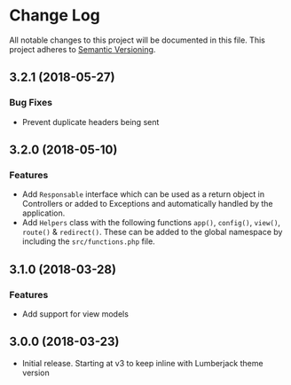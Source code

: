 # Change Log
All notable changes to this project will be documented in this file.
This project adheres to [Semantic Versioning](http://semver.org/).

## 3.2.1 (2018-05-27)

### Bug Fixes

- Prevent duplicate headers being sent

## 3.2.0 (2018-05-10)

### Features

- Add `Responsable` interface which can be used as a return object in Controllers or added to Exceptions and automatically handled by the application.
- Add `Helpers` class with the following functions `app()`, `config()`, `view()`, `route()` & `redirect()`. These can be added to the global namespace by including the `src/functions.php` file.

## 3.1.0 (2018-03-28)

### Features

- Add support for view models

## 3.0.0 (2018-03-23)
- Initial release. Starting at v3 to keep inline with Lumberjack theme version
